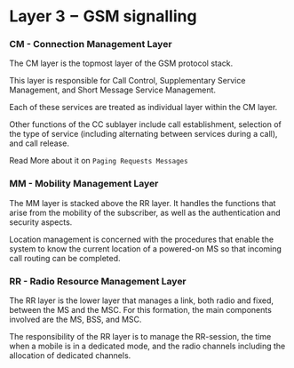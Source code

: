 # Layer 3 − GSM signalling

### CM - Connection Management Layer

The CM layer is the topmost layer of the GSM protocol stack.&#x20;

This layer is responsible for Call Control, Supplementary Service Management, and Short Message Service Management.&#x20;

Each of these services are treated as individual layer within the CM layer.&#x20;

Other functions of the CC sublayer include call establishment, selection of the type of service (including alternating between services during a call), and call release.

Read More about it on `Paging Requests Messages`

### MM - Mobility Management Layer

The MM layer is stacked above the RR layer. It handles the functions that arise from the mobility of the subscriber, as well as the authentication and security aspects.&#x20;

Location management is concerned with the procedures that enable the system to know the current location of a powered-on MS so that incoming call routing can be completed.

### RR - Radio Resource Management Layer&#x20;

The RR layer is the lower layer that manages a link, both radio and fixed, between the MS and the MSC. For this formation, the main components involved are the MS, BSS, and MSC.&#x20;

The responsibility of the RR layer is to manage the RR-session, the time when a mobile is in a dedicated mode, and the radio channels including the allocation of dedicated channels.

